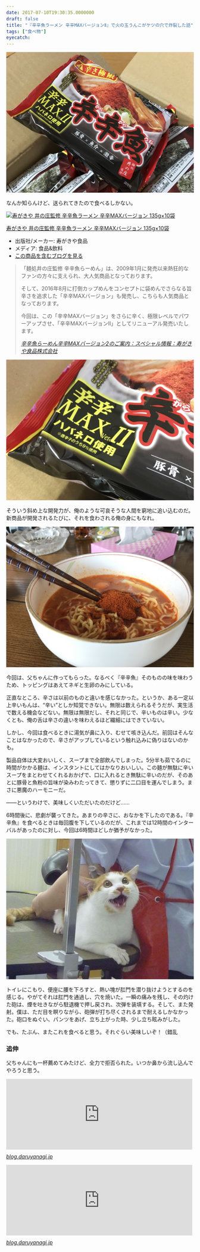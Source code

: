 ```yaml
---
date: 2017-07-10T19:30:35.0000000
draft: false
title: "『辛辛魚ラーメン 辛辛MAXバージョンⅡ』で火の玉うんこがケツの穴で炸裂した話"
tags: ["食べ物"]
eyecatch: 
---
```

<p><span itemscope itemtype="http://schema.org/Photograph"><img src="20170708175323.jpg" alt="f:id:daruyanagi:20170708175323j:plain" title="f:id:daruyanagi:20170708175323j:plain" class="hatena-fotolife" itemprop="image"></span></p><p>なんか知らんけど、送られてきたので食べるしかない。</p><p><div class="hatena-asin-detail"><a href="http://www.amazon.co.jp/exec/obidos/ASIN/B01IQJPE3E/bestylesnet-22/"><img src="https://images-fe.ssl-images-amazon.com/images/I/61B0An82r7L._SL160_.jpg" class="hatena-asin-detail-image" alt="寿がきや 井の庄監修 辛辛魚ラーメン 辛辛MAXバージョン 135g×10袋" title="寿がきや 井の庄監修 辛辛魚ラーメン 辛辛MAXバージョン 135g×10袋"></a><div class="hatena-asin-detail-info"><p class="hatena-asin-detail-title"><a href="http://www.amazon.co.jp/exec/obidos/ASIN/B01IQJPE3E/bestylesnet-22/">寿がきや 井の庄監修 辛辛魚ラーメン 辛辛MAXバージョン 135g×10袋</a></p><ul><li><span class="hatena-asin-detail-label">出版社/メーカー:</span> 寿がきや食品</li><li><span class="hatena-asin-detail-label">メディア:</span> 食品&飲料</li><li><a href="http://d.hatena.ne.jp/asin/B01IQJPE3E/bestylesnet-22" target="_blank">この商品を含むブログを見る</a></li></ul></div><div class="hatena-asin-detail-foot"></div></div></p>

<blockquote cite="http://www.sugakiya.co.jp/special/karakaramax/index.html">
<p>「麺処井の庄監修 辛辛魚らーめん」は、2009年1月に発売以来熱狂的なファンの方々に支えられ、大人気商品となっております。</p><p>そして、2016年8月に打倒カップめんをコンセプトに袋めんでさらなる旨辛さを追求した「辛辛MAXバージョン」も発売し、こちらも人気商品となっております。</p><p>今回は、この「辛辛MAXバージョン」をさらに辛く、極限レベルでパワーアップさせ、「辛辛MAXバージョンⅡ」としてリニューアル発売いたします。</p>

<cite><a href="http://www.sugakiya.co.jp/special/karakaramax/index.html">&#x8F9B;&#x8F9B;&#x9B5A;&#x3089;&#x30FC;&#x3081;&#x3093;&#x8F9B;&#x8F9B;MAX&#x30D0;&#x30FC;&#x30B8;&#x30E7;&#x30F3;2&#x306E;&#x3054;&#x6848;&#x5185;&#xFF1A;&#x30B9;&#x30DA;&#x30B7;&#x30E3;&#x30EB;&#x60C5;&#x5831;&#xFF1A;&#x5BFF;&#x304C;&#x304D;&#x3084;&#x98DF;&#x54C1;&#x682A;&#x5F0F;&#x4F1A;&#x793E;</a></cite>
</blockquote>
<p><span itemscope itemtype="http://schema.org/Photograph"><img src="20170708175310.jpg" alt="f:id:daruyanagi:20170708175310j:plain" title="f:id:daruyanagi:20170708175310j:plain" class="hatena-fotolife" itemprop="image"></span></p><p>そういう斜め上な開発力が、俺のような可哀そうな人間を窮地に追い込むのだ。新商品が開発されるたびに、それを食わされる俺の身にもなれ。</p><p><span itemscope itemtype="http://schema.org/Photograph"><img src="20170709101344.jpg" alt="f:id:daruyanagi:20170709101344j:plain" title="f:id:daruyanagi:20170709101344j:plain" class="hatena-fotolife" itemprop="image"></span></p><p>今回は、父ちゃんに作ってもらった。なるべく『辛辛魚』そのものの味を味わうため、トッピングはあえてネギと生卵のみにしている。</p><p>正直なところ、辛さは以前のものと違いを感じなかった。というか、ある一定以上辛いもんは、“辛い”としか知覚できない。無限は数えられるそうだが、実生活で数える機会などない。無限は無限だし、それと同じで、辛いものは辛い。少なくとも、俺の舌は辛さの違いを味わえるほど繊細にはできていない。</p><p>しかし、今回は食べるときに湯気が鼻に入り、むせて咳き込んだ。前回はそんなことはなかったので、辛さがアップしているという触れ込みに偽りはないのかも。</p><p>製品自体は大変おいしく、スープまで全部飲んでしまった。5分半も茹でるのに時間がかかる麺は、インスタントにしてはかなりおいしい。この麺が無駄に辛いスープをまとわせてくれるおかげで、口に入れるとき無駄に辛いのだが、そのあとに豚骨と魚粉の旨味が染みわたってきて、懲りずに二口目を運んでしまう。まさに悪魔のハーモニーだ。</p><p>――というわけで、美味しくいただいたのだけど……</p><p>6時間後に、悲劇が襲ってきた。あまりの辛さに、おなかを下したのである。『辛辛魚』を食べるときは毎回腹を下しているのだが、これまでは12時間のインターバルがあったのに対し、今回は6時間ほどしか猶予がなかった。</p><p><span itemscope itemtype="http://schema.org/Photograph"><img src="20170710192727.png" alt="f:id:daruyanagi:20170710192727p:plain" title="f:id:daruyanagi:20170710192727p:plain" class="hatena-fotolife" itemprop="image"></span></p><p>トイレにこもり、便座に腰を下ろすと、熱い塊が肛門を潜り抜けようとするのを感じる。やがてそれは肛門を通過し、穴を焼いた。一瞬の痛みを残し、その灼けた砲は、煙を吐きながら駐退機で押し戻され、次弾を装填する。そして、また発射。僕は、ただ目を瞑りながら、砲弾が打ち尽くされるまで耐えるしかなかった。砲口をぬぐい、パンツをあげ、立ち上がった時、少し立ち眩みがした。</p><p>でも、たぶん、またこれを食べると思う。それぐらい美味しいぞ！（錯乱</p>

<div class="section">
<h3>追伸</h3>
<p>父ちゃんにも一杯薦めてみたけど、全力で拒否られた。いつか鼻から流し込んでやろうと思う。</p><p><iframe src="https://hatenablog-parts.com/embed?url=http%3A%2F%2Fblog.daruyanagi.jp%2Fentry%2F2015%2F02%2F04%2F204808" title="「辛辛魚」が送られてきたので食べてみた。 - だるろぐ" class="embed-card embed-blogcard" scrolling="no" frameborder="0" style="display: block; width: 100%; height: 190px; max-width: 500px; margin: 10px 0px;"></iframe><cite class="hatena-citation"><a href="http://blog.daruyanagi.jp/entry/2015/02/04/204808">blog.daruyanagi.jp</a></cite></p><p><iframe src="https://hatenablog-parts.com/embed?url=http%3A%2F%2Fblog.daruyanagi.jp%2Fentry%2F2015%2F02%2F10%2F003213" title="「辛辛魚」で死にかけた → リベンジ - だるろぐ" class="embed-card embed-blogcard" scrolling="no" frameborder="0" style="display: block; width: 100%; height: 190px; max-width: 500px; margin: 10px 0px;"></iframe><cite class="hatena-citation"><a href="http://blog.daruyanagi.jp/entry/2015/02/10/003213">blog.daruyanagi.jp</a></cite></p>

</div>